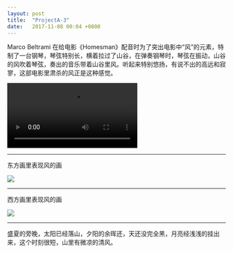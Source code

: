 ```yaml
---
layout: post
title:  "ProjectA-3"
date:   2017-11-08 00:04 +0800
---
```


Marco Beltrami 在给电影《Homesman》配音时为了突出电影中“风”的元素，特制了一台钢琴，琴弦特别长，横着拉过了山谷，在弹奏钢琴时，琴弦在振动，山谷的风吹着琴弦，奏出的音乐带着山谷里风。听起来特别悠扬，有说不出的高远和寂寥，这部电影里肃杀的风正是这种感觉。



<video controls  src="//static.hdslb.com/miniloader.swf" flashvars="aid=16122929&page=1" pluginspage="//www.adobe.com/shockwave/download/download.cgi?P1_Prod_Version=ShockwaveFlash">

</video>



---

 



东方画里表现风的画

![](https://wx4.sinaimg.cn/mw690/698f3196gy1fla0kuxsinj21480rib2a.jpg)



---





西方画里表现风的画

![](https://wx2.sinaimg.cn/mw690/698f3196gy1fla111c0ahj20xc0mn1ky.jpg)



---



盛夏的旁晚，太阳已经落山，夕阳的余晖还，天还没完全黑，月亮经浅浅的挂出来，这个时刻很短，山里有微凉的清风。




